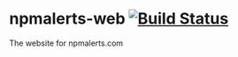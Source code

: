 npmalerts-web [![Build Status](https://travis-ci.org/seriema/npmalerts-web.png?branch=master)](https://travis-ci.org/seriema/npmalerts-web)
=============

The website for npmalerts.com
